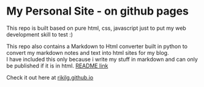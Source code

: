 # My Personal Site - on github pages

This repo is built based on pure html, css, javascript just to put my 
web development skill to test :)

This repo also contains a Markdown to Html converter built in python 
to convert my markdown notes and text into html sites for my blog.  
I have included this only because i write my stuff in markdown and 
can only be published if it is in html. [README link](MdToHtml/README.md)

Check it out here at [rikilg.github.io](https://rikilg.github.io)